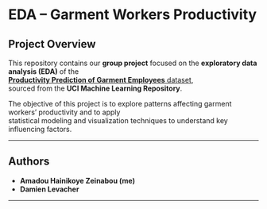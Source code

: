 # EDA – Garment Workers Productivity

## Project Overview
This repository contains our **group project** focused on the **exploratory data analysis (EDA)** of the  
[**Productivity Prediction of Garment Employees** dataset](https://archive.ics.uci.edu/dataset/597/productivity+prediction+of+garment+employees),  
sourced from the **UCI Machine Learning Repository**.

The objective of this project is to explore patterns affecting garment workers’ productivity and to apply  
statistical modeling and visualization techniques to understand key influencing factors.

---

## Authors
- **Amadou Hainikoye Zeinabou (me)**
- **Damien Levacher**

---


